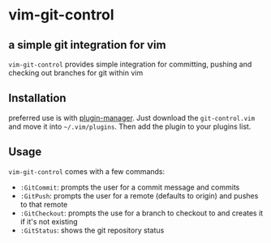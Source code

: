 # vim-git-control
## a simple git integration for vim
`vim-git-control` provides simple integration for committing, pushing and checking out branches for git within vim
## Installation
preferred use is with [plugin-manager](https://gitlab.sokoll.com/moritz/vim-plugin-manager). Just download the `git-control.vim` and move it into
`~/.vim/plugins`. Then add the plugin to your plugins list.
## Usage
`vim-git-control` comes with a few commands:
- `:GitCommit`: prompts the user for a commit message and commits
- `:GitPush`: prompts the user for a remote (defaults to origin) and pushes to that remote
- `:GitCheckout`: prompts the use for a branch to checkout to and creates it if it's not existing
- `:GitStatus`: shows the git repository status
